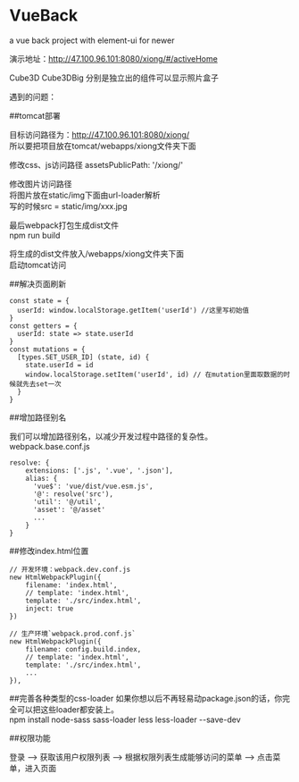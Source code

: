 # VueBack
a vue back project with element-ui for newer

演示地址：http://47.100.96.101:8080/xiong/#/activeHome

Cube3D Cube3DBig 分别是独立出的组件可以显示照片盒子

遇到的问题：

##tomcat部署

目标访问路径为：http://47.100.96.101:8080/xiong/   
所以要把项目放在tomcat/webapps/xiong文件夹下面  

修改css、js访问路径
assetsPublicPath: '/xiong/'

修改图片访问路径  
将图片放在static/img下面由url-loader解析  
写的时候src = static/img/xxx.jpg

最后webpack打包生成dist文件  
npm run build

将生成的dist文件放入/webapps/xiong文件夹下面  
启动tomcat访问

##解决页面刷新
```
const state = {
  userId: window.localStorage.getItem('userId') //这里写初始值
}
const getters = {
  userId: state => state.userId
}
const mutations = {
  [types.SET_USER_ID] (state, id) {
    state.userId = id
    window.localStorage.setItem('userId', id) // 在mutation里面取数据的时候就先去set一次
  }
}
```

##增加路径别名

我们可以增加路径别名，以减少开发过程中路径的复杂性。  
webpack.base.conf.js  
```ang
resolve: {
    extensions: ['.js', '.vue', '.json'],
    alias: {
      'vue$': 'vue/dist/vue.esm.js',
      '@': resolve('src'),
      'util': '@/util',
      'asset': '@/asset'
      ...
    }
}
```
##修改index.html位置
```alar2
// 开发环境：webpack.dev.conf.js
new HtmlWebpackPlugin({
    filename: 'index.html',
    // template: 'index.html',
    template: './src/index.html',
    inject: true
})

// 生产环境`webpack.prod.conf.js`
new HtmlWebpackPlugin({
    filename: config.build.index,
    // template: 'index.html',
    template: './src/index.html',
    ...
}),
```
##完善各种类型的css-loader
如果你想以后不再轻易动package.json的话，你完全可以把这些loader都安装上。  
npm install node-sass sass-loader less less-loader --save-dev

##权限功能

登录 ——> 获取该用户权限列表 ——> 根据权限列表生成能够访问的菜单 ——> 点击菜单，进入页面

